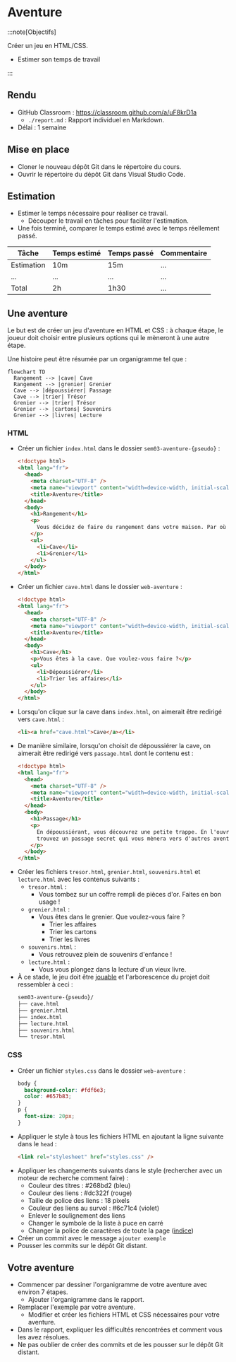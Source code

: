 # Aventure

:::note[Objectifs]

Créer un jeu en HTML/CSS.

- Estimer son temps de travail

:::

## Rendu

- GitHub Classroom : https://classroom.github.com/a/uF8krD1a
  - `./report.md` : Rapport individuel en Markdown.
- Délai : 1 semaine

## Mise en place

- Cloner le nouveau dépôt Git dans le répertoire du cours.
- Ouvrir le répertoire du dépôt Git dans Visual Studio Code.

## Estimation

- Estimer le temps nécessaire pour réaliser ce travail.
  - Découper le travail en tâches pour faciliter l'estimation.
- Une fois terminé, comparer le temps estimé avec le temps réellement passé.

| Tâche      | Temps estimé | Temps passé | Commentaire |
| ---------- | ------------ | ----------- | ----------- |
| Estimation | 10m          | 15m         | ...         |
| ...        | ...          | ...         | ...         |
| Total      | 2h           | 1h30        | ...         |

## Une aventure

Le but est de créer un jeu d'aventure en HTML et CSS : à chaque étape, le joueur doit choisir entre plusieurs options qui le mèneront à une autre étape.

Une histoire peut être résumée par un organigramme tel que :

```mermaid
flowchart TD
  Rangement --> |cave| Cave
  Rangement --> |grenier| Grenier
  Cave --> |dépoussiérer| Passage
  Cave --> |trier| Trésor
  Grenier --> |trier| Trésor
  Grenier --> |cartons| Souvenirs
  Grenier --> |livres| Lecture
```

### HTML

- Créer un fichier `index.html` dans le dossier `sem03-aventure-{pseudo}` :
  ```html title="index.html" showLineNumbers
  <!doctype html>
  <html lang="fr">
    <head>
      <meta charset="UTF-8" />
      <meta name="viewport" content="width=device-width, initial-scale=1.0" />
      <title>Aventure</title>
    </head>
    <body>
      <h1>Rangement</h1>
      <p>
        Vous décidez de faire du rangement dans votre maison. Par où commencer ?
      </p>
      <ul>
        <li>Cave</li>
        <li>Grenier</li>
      </ul>
    </body>
  </html>
  ```
- Créer un fichier `cave.html` dans le dossier `web-aventure` :
  ```html title="cave.html" showLineNumbers
  <!doctype html>
  <html lang="fr">
    <head>
      <meta charset="UTF-8" />
      <meta name="viewport" content="width=device-width, initial-scale=1.0" />
      <title>Aventure</title>
    </head>
    <body>
      <h1>Cave</h1>
      <p>Vous êtes à la cave. Que voulez-vous faire ?</p>
      <ul>
        <li>Dépoussiérer</li>
        <li>Trier les affaires</li>
      </ul>
    </body>
  </html>
  ```
- Lorsqu'on clique sur la cave dans `index.html`, on aimerait être redirigé vers `cave.html` :
  ```html title="index.html"
  <li><a href="cave.html">Cave</a></li>
  ```
- De manière similaire, lorsqu'on choisit de dépoussiérer la cave, on aimerait être redirigé vers `passage.html` dont le contenu est :
  ```html title="passage.html"
  <!doctype html>
  <html lang="fr">
    <head>
      <meta charset="UTF-8" />
      <meta name="viewport" content="width=device-width, initial-scale=1.0" />
      <title>Aventure</title>
    </head>
    <body>
      <h1>Passage</h1>
      <p>
        En dépoussiérant, vous découvrez une petite trappe. En l'ouvrant, vous
        trouvez un passage secret qui vous mènera vers d'autres aventures...
      </p>
    </body>
  </html>
  ```
- Créer les fichiers `tresor.html`, `grenier.html`, `souvenirs.html` et `lecture.html` avec les contenus suivants :
  - `tresor.html` :
    - Vous tombez sur un coffre rempli de pièces d'or. Faites en bon usage !
  - `grenier.html` :
    - Vous êtes dans le grenier. Que voulez-vous faire ?
      - Trier les affaires
      - Trier les cartons
      - Trier les livres
  - `souvenirs.html` :
    - Vous retrouvez plein de souvenirs d'enfance !
  - `lecture.html` :
    - Vous vous plongez dans la lecture d'un vieux livre.
- À ce stade, le jeu doit être [jouable](https://web.blueur.com/aventure-html/) et l'arborescence du projet doit ressembler à ceci :
  ```txt
  sem03-aventure-{pseudo}/
  ├── cave.html
  ├── grenier.html
  ├── index.html
  ├── lecture.html
  ├── souvenirs.html
  └── tresor.html
  ```

### CSS

- Créer un fichier `styles.css` dans le dossier `web-aventure` :
  ```css title="styles.css"
  body {
    background-color: #fdf6e3;
    color: #657b83;
  }
  p {
    font-size: 20px;
  }
  ```
- Appliquer le style à tous les fichiers HTML en ajoutant la ligne suivante dans le `head` :
  ```html
  <link rel="stylesheet" href="styles.css" />
  ```
- Appliquer les changements suivants dans le style (rechercher avec un moteur de recherche comment faire) :
  - Couleur des titres : #268bd2 (bleu)
  - Couleur des liens : #dc322f (rouge)
  - Taille de police des liens : 18 pixels
  - Couleur des liens au survol : #6c71c4 (violet)
  - Enlever le soulignement des liens
  - Changer le symbole de la liste à puce en carré
  - Changer la police de caractères de toute la page ([indice](https://www.w3schools.com/cssref/css_websafe_fonts.php))
- Créer un commit avec le message `ajouter exemple`
- Pousser les commits sur le dépôt Git distant.

## Votre aventure

- Commencer par dessiner l'organigramme de votre aventure avec environ 7 étapes.
  - Ajouter l'organigramme dans le rapport.
- Remplacer l'exemple par votre aventure.
  - Modifier et créer les fichiers HTML et CSS nécessaires pour votre aventure.
- Dans le rapport, expliquer les difficultés rencontrées et comment vous les avez résolues.
- Ne pas oublier de créer des commits et de les pousser sur le dépôt Git distant.
